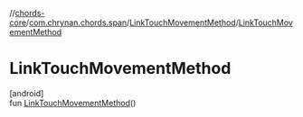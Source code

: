 //[chords-core](../../../index.md)/[com.chrynan.chords.span](../index.md)/[LinkTouchMovementMethod](index.md)/[LinkTouchMovementMethod](-link-touch-movement-method.md)

# LinkTouchMovementMethod

[android]\
fun [LinkTouchMovementMethod](-link-touch-movement-method.md)()
